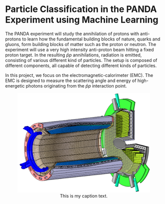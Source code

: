 # Particle Classification in the PANDA Experiment using Machine Learning

The PANDA experiment will study the annihilation of protons with anti-protons to learn how the fundamental building blocks of nature, quarks and gluons, form building blocks of matter such as the proton or neutron. The experiment will use a very high intensity anti-proton beam hitting a fixed proton target. In the resulting $\bar{p}p$ annihilations, radiation is emitted, consisting of various different kind of particles. The setup is composed of different components, all capable of detecting different kinds of particles. 

In this project, we focus on the electromagnetic-calorimeter (EMC). The EMC is designed to measure the scattering angle and energy of high-energetic photons originating from the $\bar{p}p$ interaction point. 

<div align="center">
<figure>
    <img src="/images/emc_panda.png" alt="Electromagnetic Calorimeter" width="500"/>
    <figcaption>This is my caption text.</figcaption>
</figure>
</div>

